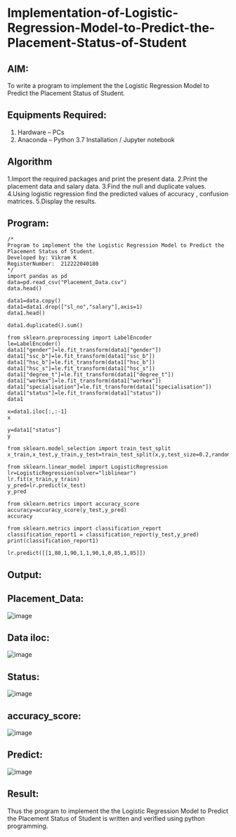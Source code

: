 # Implementation-of-Logistic-Regression-Model-to-Predict-the-Placement-Status-of-Student

## AIM:
To write a program to implement the the Logistic Regression Model to Predict the Placement Status of Student.

## Equipments Required:
1. Hardware – PCs
2. Anaconda – Python 3.7 Installation / Jupyter notebook

## Algorithm
1.Import the required packages and print the present data.
2.Print the placement data and salary data.
3.Find the null and duplicate values.
4.Using logistic regression find the predicted values of accuracy , confusion matrices.
5.Display the results.

## Program:
```
/*
Program to implement the the Logistic Regression Model to Predict the Placement Status of Student.
Developed by: Vikram K
RegisterNumber:  212222040180
*/
import pandas as pd
data=pd.read_csv("Placement_Data.csv")
data.head()

data1=data.copy()
data1=data1.drop(["sl_no","salary"],axis=1)
data1.head()

data1.duplicated().sum()

from sklearn.preprocessing import LabelEncoder
le=LabelEncoder()
data1["gender"]=le.fit_transform(data1["gender"])
data1["ssc_b"]=le.fit_transform(data1["ssc_b"])
data1["hsc_b"]=le.fit_transform(data1["hsc_b"])
data1["hsc_s"]=le.fit_transform(data1["hsc_s"])
data1["degree_t"]=le.fit_transform(data1["degree_t"])
data1["workex"]=le.fit_transform(data1["workex"])
data1["specialisation"]=le.fit_transform(data1["specialisation"])
data1["status"]=le.fit_transform(data1["status"])
data1

x=data1.iloc[:,:-1]
x

y=data1["status"]
y

from sklearn.model_selection import train_test_split
x_train,x_test,y_train,y_test=train_test_split(x,y,test_size=0.2,random_state=0)

from sklearn.linear_model import LogisticRegression
lr=LogisticRegression(solver="liblinear")
lr.fit(x_train,y_train)
y_pred=lr.predict(x_test)
y_pred

from sklearn.metrics import accuracy_score
accuracy=accuracy_score(y_test,y_pred)
accuracy

from sklearn.metrics import classification_report
classification_report1 = classification_report(y_test,y_pred)
print(classification_report1)

lr.predict([[1,80,1,90,1,1,90,1,0,85,1,85]])
```

## Output:

## Placement_Data:

![image](https://github.com/VIKRAMK21062005/Implementation-of-Logistic-Regression-Model-to-Predict-the-Placement-Status-of-Student/assets/120624033/3eb8e4c0-8598-4248-8075-50cbd8a9e3a7)

## Data iloc:

![image](https://github.com/VIKRAMK21062005/Implementation-of-Logistic-Regression-Model-to-Predict-the-Placement-Status-of-Student/assets/120624033/fd7d0f36-6caa-42ea-82d0-cb2c9858094a)

## Status:
![image](https://github.com/VIKRAMK21062005/Implementation-of-Logistic-Regression-Model-to-Predict-the-Placement-Status-of-Student/assets/120624033/4d9e0d26-75d7-46b9-8b5d-b1f82cdeb758)

## accuracy_score:
![image](https://github.com/VIKRAMK21062005/Implementation-of-Logistic-Regression-Model-to-Predict-the-Placement-Status-of-Student/assets/120624033/b0c60a4b-9053-4b8c-8809-ccec32bacd5a)

## Predict:

![image](https://github.com/VIKRAMK21062005/Implementation-of-Logistic-Regression-Model-to-Predict-the-Placement-Status-of-Student/assets/120624033/e4a9a902-a9e4-4996-9105-15b06648bba4)


## Result:
Thus the program to implement the the Logistic Regression Model to Predict the Placement Status of Student is written and verified using python programming.

